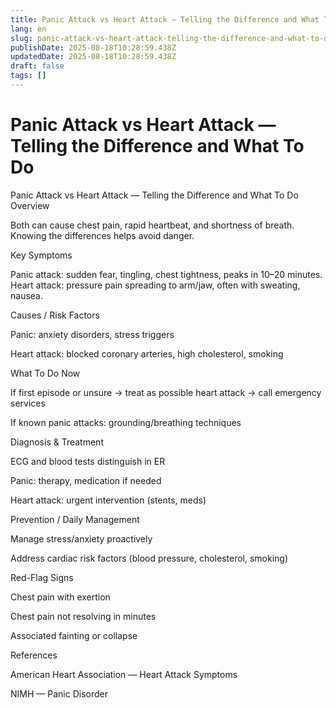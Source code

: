 ```yaml
---
title: Panic Attack vs Heart Attack — Telling the Difference and What To Do
lang: en
slug: panic-attack-vs-heart-attack-telling-the-difference-and-what-to-do
publishDate: 2025-08-18T10:28:59.438Z
updatedDate: 2025-08-18T10:28:59.438Z
draft: false
tags: []
---
```


# Panic Attack vs Heart Attack — Telling the Difference and What To Do

Panic Attack vs Heart Attack — Telling the Difference and What To Do
Overview

Both can cause chest pain, rapid heartbeat, and shortness of breath. Knowing the differences helps avoid danger.

Key Symptoms

Panic attack: sudden fear, tingling, chest tightness, peaks in 10–20 minutes.
Heart attack: pressure pain spreading to arm/jaw, often with sweating, nausea.

Causes / Risk Factors

Panic: anxiety disorders, stress triggers

Heart attack: blocked coronary arteries, high cholesterol, smoking

What To Do Now

If first episode or unsure → treat as possible heart attack → call emergency services

If known panic attacks: grounding/breathing techniques

Diagnosis & Treatment

ECG and blood tests distinguish in ER

Panic: therapy, medication if needed

Heart attack: urgent intervention (stents, meds)

Prevention / Daily Management

Manage stress/anxiety proactively

Address cardiac risk factors (blood pressure, cholesterol, smoking)

Red-Flag Signs

Chest pain with exertion

Chest pain not resolving in minutes

Associated fainting or collapse

References

American Heart Association — Heart Attack Symptoms

NIMH — Panic Disorder
